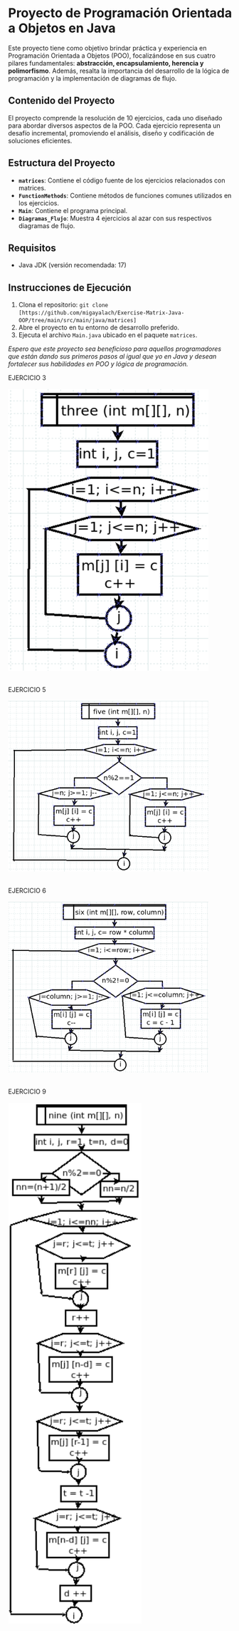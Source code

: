 # Proyecto de Programación Orientada a Objetos en Java

Este proyecto tiene como objetivo brindar práctica y experiencia en Programación Orientada a Objetos (POO), focalizándose en sus cuatro pilares fundamentales: **abstracción, encapsulamiento, herencia y polimorfismo**. Además, resalta la importancia del desarrollo de la lógica de programación y la implementación de diagramas de flujo.

## Contenido del Proyecto

El proyecto comprende la resolución de 10 ejercicios, cada uno diseñado para abordar diversos aspectos de la POO. Cada ejercicio representa un desafío incremental, promoviendo el análisis, diseño y codificación de soluciones eficientes.

## Estructura del Proyecto

- **`matrices`**: Contiene el código fuente de los ejercicios relacionados con matrices.
- **`FunctionMethods`**: Contiene métodos de funciones comunes utilizados en los ejercicios.
- **`Main`**: Contiene el programa principal.
- **`Diagramas_Flujo`**: Muestra 4 ejercicios al azar con sus respectivos diagramas de flujo.

## Requisitos

- Java JDK (versión recomendada: 17)

## Instrucciones de Ejecución

1. Clona el repositorio: `git clone [https://github.com/migayalach/Exercise-Matrix-Java-OOP/tree/main/src/main/java/matrices]`
2. Abre el proyecto en tu entorno de desarrollo preferido.
3. Ejecuta el archivo `Main.java` ubicado en el paquete `matrices`.

*Espero que este proyecto sea beneficioso para aquellos programadores que están dando sus primeros pasos al igual que yo en Java y desean fortalecer sus habilidades en POO y lógica de programación.*

EJERCICIO 3<br><br>
<img src="./flowchart/three.png" alt="Ejercicio 3" width="450"/><br><br>

EJERCICIO 5<br><br>
<img src="./flowchart/five.png" alt="Ejercicio 3" width="450"/><br><br>

EJERCICIO 6<br><br>
<img src="./flowchart/six.png" alt="Ejercicio 3" width="450"/><br><br>

EJERCICIO 9<br><br>
<img src="./flowchart/nueve.png" alt="Ejercicio 3" width="300"/><br><br>
